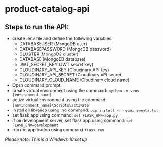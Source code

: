 # product-catalog-api

## Steps to run the API:
- create .env file and define the following variables:
  - DATABASEUSER (MongoDB user)
  - DATABASEPASSWORD (MongoDB password)
  - CLUSTER (MongoDB cluster)
  - DATABASE (MongoDB database)
  - JWT_SECRET_KEY (JWT secret key)
  - CLOUDINARY_API_KEY (Cloudinary API key)
  - CLOUDINARY_API_SECRET (Cloudinary API secret)
  - CLOUDINARY_CLOUD_NAME (Cloudinary cloud name)
- Open command prompt:
- create virtual environment using the command: `python -m venv [environment_name]`
- active virtual environment using the command: `[environment_name]\Scripts\activate`
- install all libraries using the command: `pip install -r requirements.txt`
- set flask app using command: `set FLASK_APP=app.py`
- if on development server, set flask app using command: `set FLASK_ENV=development`
- run the application using command `flask run`

_Please note: This is a Windows 10 set up_
